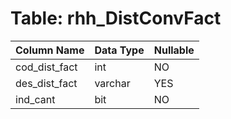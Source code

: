# Table: rhh_DistConvFact

| Column Name | Data Type | Nullable |
|-------------|-----------|----------|
| cod_dist_fact | int | NO |
| des_dist_fact | varchar | YES |
| ind_cant | bit | NO |
